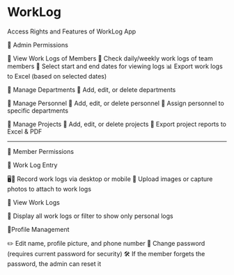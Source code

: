 # WorkLog
Access Rights and Features of WorkLog App

🔹 Admin Permissions

📌 View Work Logs of Members
 📅 Check daily/weekly work logs of team members
 📆 Select start and end dates for viewing logs
 📊 Export work logs to Excel (based on selected dates)

📌 Manage Departments
 🏢 Add, edit, or delete departments

📌 Manage Personnel
 👥 Add, edit, or delete personnel
 🔄 Assign personnel to specific departments

📌 Manage Projects
 📂 Add, edit, or delete projects
 📑 Export project reports to Excel & PDF

------------------------------------------------------------

🔹 Member Permissions

📌 Work Log Entry

 🖥️📱 Record work logs via desktop or mobile
 📸   Upload images or capture photos to attach to work logs

📌 View Work Logs

 📂 Display all work logs or filter to show only personal logs

📌Profile Management

 ✏️ Edit name, profile picture, and phone number
 🔑 Change password (requires current password for security)
 🛠️ If the member forgets the password, the admin can reset it